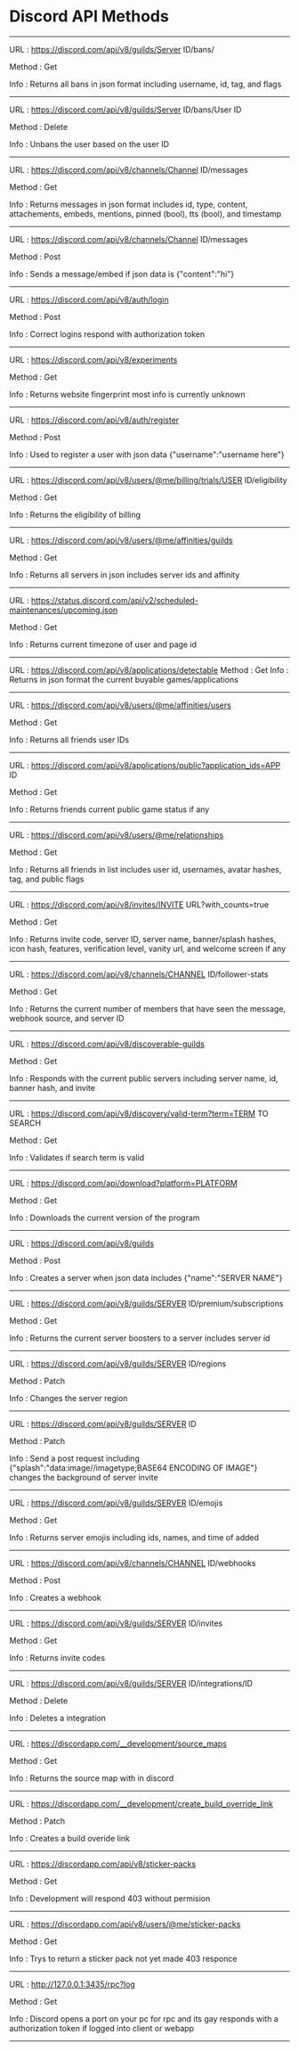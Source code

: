 # Discord API Methods

----------------------------------------------------------------------------------

URL : https://discord.com/api/v8/guilds/Server ID/bans/ 

Method : Get

Info : Returns all bans in json format including username, id, tag, and flags

----------------------------------------------------------------------------------

URL : https://discord.com/api/v8/guilds/Server ID/bans/User ID

Method : Delete

Info : Unbans the user based on the user ID

----------------------------------------------------------------------------------

URL : https://discord.com/api/v8/channels/Channel ID/messages

Method : Get

Info : Returns messages in json format includes id, type, content, attachements, embeds, mentions, pinned (bool), tts (bool), and timestamp

----------------------------------------------------------------------------------

URL : https://discord.com/api/v8/channels/Channel ID/messages

Method : Post

Info : Sends a message/embed if json data is {"content":"hi"}

----------------------------------------------------------------------------------

URL : https://discord.com/api/v8/auth/login

Method : Post

Info : Correct logins respond with authorization token

----------------------------------------------------------------------------------

URL : https://discord.com/api/v8/experiments

Method : Get

Info : Returns website fingerprint most info is currently unknown

----------------------------------------------------------------------------------

URL : https://discord.com/api/v8/auth/register

Method : Post

Info : Used to register a user with json data {"username":"username here"}

----------------------------------------------------------------------------------

URL : https://discord.com/api/v8/users/@me/billing/trials/USER ID/eligibility

Method : Get

Info : Returns the eligibility of billing

----------------------------------------------------------------------------------

URL : https://discord.com/api/v8/users/@me/affinities/guilds

Method : Get

Info : Returns all servers in json includes server ids and affinity

----------------------------------------------------------------------------------

URL : https://status.discord.com/api/v2/scheduled-maintenances/upcoming.json

Method : Get

Info : Returns current timezone of user and page id

----------------------------------------------------------------------------------

URL : https://discord.com/api/v8/applications/detectable
Method : Get
Info : Returns in json format the current buyable games/applications

----------------------------------------------------------------------------------

URL : https://discord.com/api/v8/users/@me/affinities/users

Method : Get

Info : Returns all friends user IDs

----------------------------------------------------------------------------------

URL : https://discord.com/api/v8/applications/public?application_ids=APP ID

Method : Get

Info : Returns friends current public game status if any

----------------------------------------------------------------------------------

URL : https://discord.com/api/v8/users/@me/relationships

Method : Get

Info : Returns all friends in list includes user id, usernames, avatar hashes, tag, and public flags

----------------------------------------------------------------------------------

URL : https://discord.com/api/v8/invites/INVITE URL?with_counts=true

Method : Get

Info : Returns invite code, server ID, server name, banner/splash hashes, icon hash, features, verification level, vanity url, and welcome screen if any

----------------------------------------------------------------------------------

URL : https://discord.com/api/v8/channels/CHANNEL ID/follower-stats

Method : Get

Info : Returns the current number of members that have seen the message, webhook source, and server ID

----------------------------------------------------------------------------------

URL : https://discord.com/api/v8/discoverable-guilds

Method : Get

Info : Responds with the current public servers including server name, id, banner hash, and invite

----------------------------------------------------------------------------------

URL : https://discord.com/api/v8/discovery/valid-term?term=TERM TO SEARCH

Method : Get

Info : Validates if search term is valid

----------------------------------------------------------------------------------

URL : https://discord.com/api/download?platform=PLATFORM

Method : Get

Info : Downloads the current version of the program

----------------------------------------------------------------------------------

URL : https://discord.com/api/v8/guilds

Method : Post

Info : Creates a server when json data includes {"name":"SERVER NAME"}

----------------------------------------------------------------------------------

URL : https://discord.com/api/v8/guilds/SERVER ID/premium/subscriptions

Method : Get

Info : Returns the current server boosters to a server includes server id 

----------------------------------------------------------------------------------

URL : https://discord.com/api/v8/guilds/SERVER ID/regions

Method : Patch

Info : Changes the server region 

----------------------------------------------------------------------------------

URL : https://discord.com/api/v8/guilds/SERVER ID

Method : Patch

Info : Send a post request including {"splash":"data:image//imagetype;BASE64 ENCODING OF IMAGE"} changes the background of server invite

----------------------------------------------------------------------------------

URL : https://discord.com/api/v8/guilds/SERVER ID/emojis

Method : Get

Info : Returns server emojis including ids, names, and time of added

----------------------------------------------------------------------------------

URL : https://discord.com/api/v8/channels/CHANNEL ID/webhooks

Method : Post

Info : Creates a webhook

----------------------------------------------------------------------------------

URL : https://discord.com/api/v8/guilds/SERVER ID/invites

Method : Get

Info : Returns invite codes

----------------------------------------------------------------------------------

URL : https://discord.com/api/v8/guilds/SERVER ID/integrations/ID

Method : Delete

Info : Deletes a integration

----------------------------------------------------------------------------------

URL : https://discordapp.com/__development/source_maps

Method : Get

Info : Returns the source map with in discord

----------------------------------------------------------------------------------

URL : https://discordapp.com/__development/create_build_override_link

Method : Patch

Info : Creates a build overide link 

----------------------------------------------------------------------------------

URL : https://discordapp.com/api/v8/sticker-packs

Method : Get

Info : Development will respond 403 without permision

----------------------------------------------------------------------------------

URL : https://discordapp.com/api/v8/users/@me/sticker-packs

Method : Get

Info : Trys to return a sticker pack not yet made 403 responce

----------------------------------------------------------------------------------

URL : http://127.0.0.1:3435/rpc?log

Method : Get

Info : Discord opens a port on your pc for rpc and its gay responds with a authorization token if logged into client or webapp

----------------------------------------------------------------------------------


